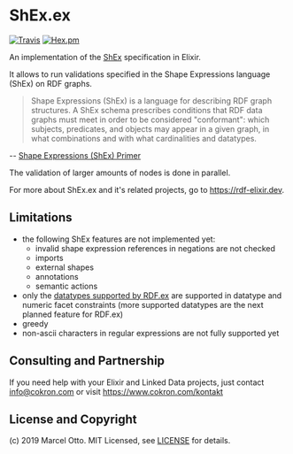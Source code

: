 # ShEx.ex

[![Travis](https://img.shields.io/travis/marcelotto/shex-ex.svg?style=flat-square)](https://travis-ci.org/marcelotto/shex-ex)
[![Hex.pm](https://img.shields.io/hexpm/v/shex.svg?style=flat-square)](https://hex.pm/packages/shex)


An implementation of the [ShEx] specification in Elixir.

It allows to run validations specified in the Shape Expressions language (ShEx) on RDF graphs.

> Shape Expressions (ShEx) is a language for describing RDF graph structures. A ShEx schema prescribes conditions that RDF data graphs must meet in order to be considered "conformant": which subjects, predicates, and objects may appear in a given graph, in what combinations and with what cardinalities and datatypes. 

-- [Shape Expressions (ShEx) Primer](http://shex.io/shex-primer/#tripleConstraints)

The validation of larger amounts of nodes is done in parallel.

For more about ShEx.ex and it's related projects, go to <https://rdf-elixir.dev>.



## Limitations

- the following ShEx features are not implemented yet:
    - invalid shape expression references in negations are not checked
    - imports
    - external shapes
    - annotations
    - semantic actions
- only the [datatypes supported by RDF.ex](https://rdf-elixir.dev/rdf-ex/literals.html#typed-literals) are supported in datatype and numeric facet constraints (more supported datatypes are the next planned feature for RDF.ex)
- greedy
- non-ascii characters in regular expressions are not fully supported yet



## Consulting and Partnership

If you need help with your Elixir and Linked Data projects, just contact <info@cokron.com> or visit <https://www.cokron.com/kontakt>



## License and Copyright

(c) 2019 Marcel Otto. MIT Licensed, see [LICENSE](LICENSE.md) for details.



[ShEx]: http://shex.io/

